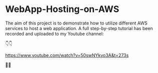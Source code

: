 # WebApp-Hosting-on-AWS

The aim of this project is to demonstrate how to utilize different AWS services to host a web application. A full step-by-step tutorial has been recorded and uploaded to my Youtube channel:

👇👇

https://www.youtube.com/watch?v=50swNYkvo3A&t=273s


🚀🚀
